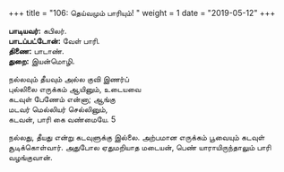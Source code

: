 ﻿+++
title = "106: தெய்வமும் பாரியும்!  "
weight = 1
date = "2019-05-12"
+++

**பாடியவர்:** கபிலர்.  
**பாடப்பட்டோன்:** வேள் பாரி.  
**திணை:** பாடாண்.  
**துறை:** இயன்மொழி.  
  
நல்லவும் தீயவும் அல்ல குவி இணர்ப்  
புல்லிலை எருக்கம் ஆயினும், உடையவை  
கடவுள் பேணேம் என்னா; ஆங்கு  
மடவர் மெல்லியர் செல்லினும்,  
கடவன், பாரி கை வண்மையே. 5  
  
நல்லது, தீயது என்று கடவுளுக்கு இல்லை. அற்பமான எருக்கம் பூவையும் கடவுள் சூடிக்கொள்வார். அதுபோல ஏதுமறியாத மடையன், பெண் யாராயிருந்தாலும் பாரி வழங்குவான்.  
